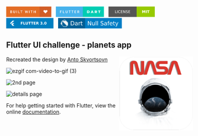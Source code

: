 <img src="screenshots/badges/built-with-love.svg" height="28px"/>&nbsp;&nbsp;
<img src="screenshots/badges/flutter-dart.svg" height="28px" />&nbsp;&nbsp;
<a href="https://choosealicense.com/licenses/mit/" target="_blank"><img src="screenshots/badges/license-MIT.svg" height="28px" /></a>&nbsp;&nbsp;
<img src="screenshots/badges/Flutter-3.svg" height="28px" />&nbsp;&nbsp;
<img src="screenshots/badges/dart-null_safety-blue.svg" height="28px"/>

## Flutter UI challenge - planets app

<img align="right" src="screenshots/store_icons/playstore.png" height="200"></img>

Recreated the design by [Anto Skvortsovn ](https://dribbble.com/shots/4220958-xore-solar-system)

![ezgif com-video-to-gif (3)](https://user-images.githubusercontent.com/31307345/59754277-6565b680-92a3-11e9-81f9-d8b9161b1732.gif)



![2nd page](https://lh3.googleusercontent.com/-SOVGujMREgf4VcXFUg1MpAU_Zy7p_-94-ysOgJAu3RhefEiWtPekGYUhPiKRiWkfNl-2_4vRUe6)


![details page](https://lh3.googleusercontent.com/1gbaYViEHLogYVCpVxJuDVchs186PzMBH87yXd-X3_RYFuct_J7PWSO8Z7f2lv1Piovq8q2BKWiH)

For help getting started with Flutter, view the online
[documentation](https://flutter.io/).
